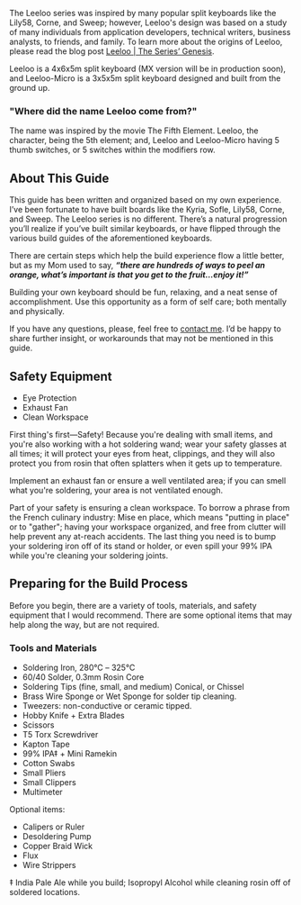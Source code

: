 The Leeloo series was inspired by many popular split keyboards like the Lily58, Corne, and Sweep; however, Leeloo's design was based on a study of many individuals from application developers, technical writers, business analysts, to friends, and family.  To learn more about the origins of Leeloo, please read the blog post [Leeloo | The Series’ Genesis](https://clicketysplit.ca/blogs/news/leeloo-the-series-genesis).

Leeloo is a 4x6x5m split keyboard (MX version will be in production soon), and Leeloo-Micro is a 3x5x5m split keyboard designed and built from the ground up.

### "Where did the name Leeloo come from?"
The name was inspired by the movie The Fifth Element.  Leeloo, the character, being the 5th element; and, Leeloo and Leeloo-Micro having 5 thumb switches, or 5 switches within the modifiers row.

## About This Guide
This guide has been written and organized based on my own experience.  I’ve been fortunate to have built boards like the Kyria, Sofle, Lily58, Corne, and Sweep.  The Leeloo series is no different.  There’s a natural progression you’ll realize if you’ve built similar keyboards, or have flipped through the various build guides of the aforementioned keyboards.

There are certain steps which help the build experience flow a little better, but as my Mom used to say, ***“there are hundreds of ways to peel an orange, what’s important is that you get to the fruit…enjoy it!”***

Building your own keyboard should be fun, relaxing, and a neat sense of accomplishment.  Use this opportunity as a form of self care; both mentally and physically.

If you have any questions, please, feel free to [contact me](https://clicketysplit.ca/pages/contact-us).  I’d be happy to share further insight, or workarounds that may not be mentioned in this guide.

## Safety Equipment
* Eye Protection
* Exhaust Fan
* Clean Workspace

First thing's first—Safety!  Because you're dealing with small items, and you're also working with a hot soldering wand; wear your safety glasses at all times; it will protect your eyes from heat, clippings, and they will also protect you from rosin that often splatters when it gets up to temperature.

Implement an exhaust fan or ensure a well ventilated area; if you can smell what you're soldering, your area is not ventilated enough.

Part of your safety is ensuring a clean workspace.  To borrow a phrase from the French culinary industry: Mise en place, which means "putting in place" or to "gather"; having your workspace organized, and free from clutter will help prevent any at-reach accidents.  The last thing you need is to bump your soldering iron off of its stand or holder, or even spill your 99% IPA while you're cleaning your soldering joints.

## Preparing for the Build Process
Before you begin, there are a variety of tools, materials, and safety equipment that I would recommend.  There are some optional items that may help along the way, but are not required.

### Tools and Materials
* Soldering Iron, 280℃ – 325℃
* 60/40 Solder, 0.3mm Rosin Core
* Soldering Tips (fine, small, and medium) Conical, or Chissel
* Brass Wire Sponge or Wet Sponge for solder tip cleaning.
* Tweezers: non-conductive or ceramic tipped.
* Hobby Knife + Extra Blades
* Scissors
* T5 Torx Screwdriver 
* Kapton Tape
* 99% IPA‡ + Mini Ramekin
* Cotton Swabs
* Small Pliers
* Small Clippers
* Multimeter

Optional items:
* Calipers or Ruler
* Desoldering Pump
* Copper Braid Wick
* Flux
* Wire Strippers

‡ India Pale Ale while you build; Isopropyl Alcohol while cleaning rosin off of soldered locations.
